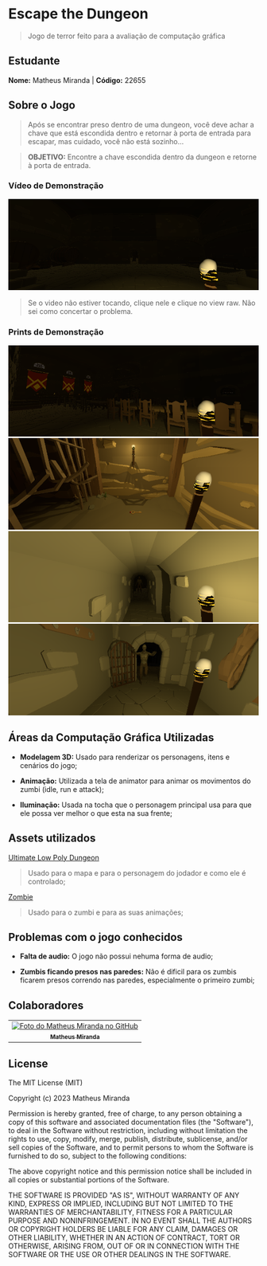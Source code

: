 # Escape the Dungeon

> Jogo de terror feito para a avaliação de computação gráfica

## Estudante

**Nome:** Matheus Miranda | **Código:** 22655

## Sobre o Jogo

> Após se encontrar preso dentro de uma dungeon, você deve achar a chave que está escondida dentro e retornar à porta de entrada para escapar, mas cuidado, você não está sozinho...

> **OBJETIVO:** Encontre a chave escondida dentro da dungeon e retorne à porta de entrada.

### Vídeo de Demonstração

[![Video do Jogo](./docs/Screenshot_0.png)](./docs/Video%20de%20Demonstra%C3%A7%C3%A3o%20do%20jogo%20Escape%20the%20Dungeon.mkv)

> Se o video não estiver tocando, clique nele e clique no view raw. Não sei como concertar o problema.

### Prints de Demonstração

<img src="./docs/Screenshot_1.png" alt="Escape the Dungeon 1">

<img src="./docs/Screenshot_2.png" alt="Escape the Dungeon 2">

<img src="./docs/Screenshot_3.png" alt="Escape the Dungeon 3">

<img src="./docs/Screenshot_5.png" alt="Escape the Dungeon 4">

## Áreas da Computação Gráfica Utilizadas

* **Modelagem 3D:** Usado para renderizar os personagens, itens e cenários do jogo;

* **Animação:** Utilizada a tela de animator para animar os movimentos do zumbi (idle, run e attack);

* **Iluminação:** Usada na tocha que o personagem principal usa para que ele possa ver melhor o que esta na sua frente;

## Assets utilizados

[Ultimate Low Poly Dungeon](https://assetstore.unity.com/packages/3d/environments/dungeons/ultimate-low-poly-dungeon-143535)

> Usado para o mapa e para o personagem do jodador e como ele é controlado;

[Zombie](https://assetstore.unity.com/packages/3d/characters/humanoids/zombie-30232)

> Usado para o zumbi e para as suas animações;

## Problemas com o jogo conhecidos

* **Falta de audio:** O jogo não possui nehuma forma de audio;

* **Zumbis ficando presos nas paredes:** Não é dificil para os zumbis ficarem presos correndo nas paredes, especialmente o primeiro zumbi;

## Colaboradores

<table>
  <tr>
    <td align="center">
      <a href="https://github.com/MatheusMiranda1" target="_blank">
        <img src="https://avatars.githubusercontent.com/u/70171112?v=4" width="100px;" alt="Foto do Matheus Miranda no GitHub"/><br>
        <sub>
          <b>Matheus Miranda</b>
        </sub>
      </a>
    </td>
  </tr>
</table>

## License
The MIT License (MIT)

Copyright (c) 2023 Matheus Miranda

Permission is hereby granted, free of charge, to any person obtaining a copy of this software and associated documentation files (the "Software"), to deal in the Software without restriction, including without limitation the rights to use, copy, modify, merge, publish, distribute, sublicense, and/or sell copies of the Software, and to permit persons to whom the Software is furnished to do so, subject to the following conditions:

The above copyright notice and this permission notice shall be included in all copies or substantial portions of the Software.

THE SOFTWARE IS PROVIDED "AS IS", WITHOUT WARRANTY OF ANY KIND, EXPRESS OR IMPLIED, INCLUDING BUT NOT LIMITED TO THE WARRANTIES OF MERCHANTABILITY, FITNESS FOR A PARTICULAR PURPOSE AND NONINFRINGEMENT. IN NO EVENT SHALL THE AUTHORS OR COPYRIGHT HOLDERS BE LIABLE FOR ANY CLAIM, DAMAGES OR OTHER LIABILITY, WHETHER IN AN ACTION OF CONTRACT, TORT OR OTHERWISE, ARISING FROM, OUT OF OR IN CONNECTION WITH THE SOFTWARE OR THE USE OR OTHER DEALINGS IN THE SOFTWARE.
